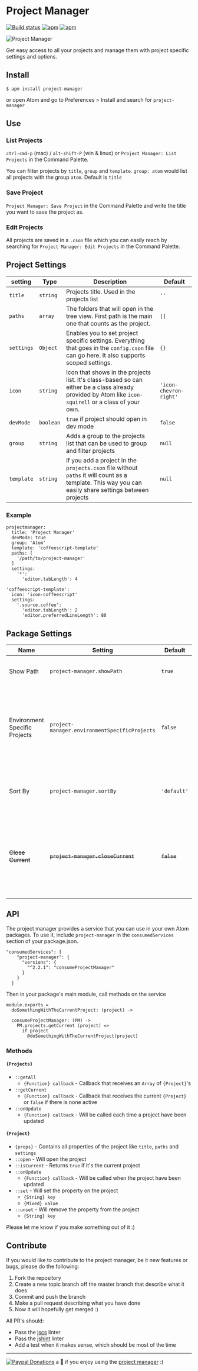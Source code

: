 # Project Manager
[![Build status](https://travis-ci.org/danielbrodin/atom-project-manager.svg?branch=master)](https://travis-ci.org/danielbrodin/atom-project-manager/)
[![apm](https://img.shields.io/apm/dm/project-manager.svg)](https://atom.io/packages/project-manager)
[![apm](https://img.shields.io/apm/v/project-manager.svg)]()

![Project Manager](https://raw.github.com/danielbrodin/atom-project-manager/master/project-manager.gif)


Get easy access to all your projects and manage them with project specific settings and options.


## Install
```
$ apm install project-manager
```
or open Atom and go to Preferences > Install and search for `project-manager`


## Use
### List Projects
`ctrl-cmd-p` (mac) / `alt-shift-P` (win & linux) or `Project Manager: List Projects` in the Command Palette.

You can filter projects by `title`, `group` and `template`.
`group: atom` would list all projects with the group `atom`. Default is `title`

### Save Project
`Project Manager: Save Project` in the Command Palette and write the title you want to save the project as.

### Edit Projects
All projects are saved in a `.cson` file which you can easily reach by searching for `Project Manager: Edit Projects` in the Command Palette.

## Project Settings

setting    | Type      | Description                                                                                                                                           | Default               
-----------|-----------|-------------------------------------------------------------------------------------------------------------------------------------------------------|-----------------------
`title`    | `string`  | Projects title. Used in the projects list                                                                                                | `''`                  
`paths`    | `array`   | The folders that will open in the tree view. First path is the main one that counts as the project.                                                   | `[]`                  
`settings` | `Object`  | Enables you to set project specific settings. Everything that goes in the `config.cson` file can go here. It also supports scoped settings.           | `{}`                  
`icon`     | `string`  | Icon that shows in the projects list. It's class-based so can either be a class already provided by Atom like `icon-squirell` or a class of your own. | `'icon-chevron-right'`
`devMode`  | `boolean` | `true` if project should open in dev mode                                                                                                             | `false`               
`group`    | `string`  | Adds a group to the projects list that can be used to group and filter projects                                                                       | `null`                
`template` | `string`  | If you add a project in the `projects.cson` file without `paths` it will count as a template. This way you can easily share settings between projects | `null`                


### Example
```
projectmanager:
  title: 'Project Manager'
  devMode: true
  group: 'Atom'
  template: 'coffeescript-template'
  paths: [
    '/path/to/project-manager'
  ]
  settings:
    '*':
      'editor.tabLength': 4

'coffeescript-template':
  icon: 'icon-coffeescript'
  settings:
    '.source.coffee':
      'editor.tabLength': 2
      'editor.preferredLineLength': 80
```

## Package Settings
Name                          | Setting                                       | Default     | Description                                                                                                                                      
------------------------------|-----------------------------------------------|-------------|------------
Show Path                     | `project-manager.showPath`                    | `true`      | Shows each projects paths in the projects list                                                                                                   
Environment Specific Projects | `project-manager.environmentSpecificProjects` | `false`     | If you share your `.atom` folder between computers but don't use the same projects. Will create a `projects.[hostname].cson` for each environment
Sort By                       | `project-manager.sortBy`                      | `'default'` | Will sort the projects list by selected option. Default sorting is the order in which the are                                                    
~~Close Current~~             | ~~`project-manager.closeCurrent`~~            | ~~`false`~~ | ~~Closes the current window before opening a new project.~~ **Currently disabled** because I haven't found a proper way to achieve this anymore.


## API
The project manager provides a service that you can use in your own Atom packages. To use it, include `project-manager` in the `consumedServices` section of your package.json.

```
"consumedServices": {
    "project-manager": {
      "versions": {
        "^2.2.1": "consumeProjectManager"
      }
    }
  }
```
Then in your package's main module, call methods on the service
```
module.exports =
  doSomethingWithTheCurrentProject: (project) ->

  consumeProjectManager: (PM) ->
    PM.projects.getCurrent (project) =>
      if project
        @doSomethingWithTheCurrentProject(project)
```

### Methods
#### `{Projects}`
- `::getAll`
  - `{Function} callback` - Callback that receives an `Array` of `{Project}`'s
- `::getCurrent`
  - `{Function} callback` - Callback that receives the current `{Project}` or `false` if there is none active
- `::onUpdate`
  - `{Function} callback` - Will be called each time a project have been updated

#### `{Project}`
- `{props}` - Contains all properties of the project like `title`, `paths` and `settings`
- `::open` - Will open the project
- `::isCurrent` - Returns `true` if it's the current project
- `::onUpdate`
  - `{Function} callback` - Will be called when the project have been updated
- `::set` - Will set the property on the project
  - `{String} key`
  - `{Mixed} value`
- `::unset` - Will remove the property from the project
  - `{String} key`


Please let me know if you make something out of it :)

## Contribute
If you would like to contribute to the project manager, be it new features or bugs,
please do the following:

1. Fork the repository
2. Create a new topic branch off the master branch that describe what it does
3. Commit and push the branch
4. Make a pull request describing what you have done
5. Now it will hopefully get merged :)

All PR's should:
- Pass the [jscs](https://atom.io/packages/linter-jscs) linter
- Pass the [jshint](https://atom.io/packages/linter-jshint) linter
- Add a test when it makes sense, which should be most of the time

--------

[![Paypal Donations](https://www.paypalobjects.com/en_US/i/btn/btn_donate_SM.gif)](https://www.paypal.com/cgi-bin/webscr?cmd=_donations&business=DR4XQWAZV6M2A&lc=SE&item_name=Project%20Manager&item_number=atom%2dproject%2dmanager&currency_code=EUR&bn=PP%2dDonationsBF%3abtn_donate_SM%2egif%3aNonHosted) a :beer: if you enjoy using the [project manager](https://github.com/danielbrodin/atom-project-manager) :)